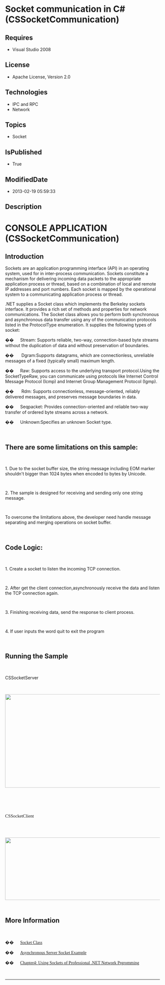 # Socket communication in C# (CSSocketCommunication)
## Requires
* Visual Studio 2008
## License
* Apache License, Version 2.0
## Technologies
* IPC and RPC
* Network
## Topics
* Socket
## IsPublished
* True
## ModifiedDate
* 2013-02-19 05:59:33
## Description

<h1>CONSOLE APPLICATION (CSSocketCommunication)</h1>
<h2>Introduction</h2>
<p class="MsoNormal">Sockets are an application programming interface (API) in an operating system, used for in inter-process communication. Sockets constitute a mechanism for delivering incoming data packets to the appropriate application process or thread,
 based on a combination of local and remote IP addresses and port numbers. Each socket is mapped by the operational system to a communicating application process or thread.</p>
<p class="MsoNormal">.NET supplies a Socket class which implements the Berkeley sockets interface. It provides a rich set of methods and properties for network communications. The Socket class allows you to perform both synchronous and asynchronous data transfer
 using any of the communication protocols listed in the ProtocolType enumeration. It supplies the following types of socket:</p>
<p class="MsoListParagraphCxSpFirst"><span style="font-family:Symbol"><span>��<span style="font:7.0pt &quot;Times New Roman&quot;">&nbsp;&nbsp;&nbsp;&nbsp;&nbsp;&nbsp;&nbsp;&nbsp;
</span></span></span>Stream: Supports reliable, two-way, connection-based byte streams without the duplication of data and without preservation of boundaries.</p>
<p class="MsoListParagraphCxSpMiddle"><span style="font-family:Symbol"><span>��<span style="font:7.0pt &quot;Times New Roman&quot;">&nbsp;&nbsp;&nbsp;&nbsp;&nbsp;&nbsp;&nbsp;&nbsp;
</span></span></span><span>&nbsp;</span>Dgram<span class="GramE">:Supports</span> datagrams, which are connectionless, unreliable messages of a fixed (typically small) maximum length.</p>
<p class="MsoListParagraphCxSpMiddle"><span style="font-family:Symbol"><span>��<span style="font:7.0pt &quot;Times New Roman&quot;">&nbsp;&nbsp;&nbsp;&nbsp;&nbsp;&nbsp;&nbsp;&nbsp;
</span></span></span>Raw: Supports access to the underlying transport protocol.Using the SocketTypeRaw, you can communicate using protocols like Internet Control Message Protocol (Icmp) and Internet Group Management Protocol (<span class="SpellE">Igmp</span>).</p>
<p class="MsoListParagraphCxSpMiddle"><span style="font-family:Symbol"><span>��<span style="font:7.0pt &quot;Times New Roman&quot;">&nbsp;&nbsp;&nbsp;&nbsp;&nbsp;&nbsp;&nbsp;&nbsp;
</span></span></span><span>&nbsp;</span>Rdm: Supports connectionless, message-oriented, reliably delivered messages, and preserves message boundaries in data.</p>
<p class="MsoListParagraphCxSpMiddle"><span style="font-family:Symbol"><span>��<span style="font:7.0pt &quot;Times New Roman&quot;">&nbsp;&nbsp;&nbsp;&nbsp;&nbsp;&nbsp;&nbsp;&nbsp;
</span></span></span><span class="SpellE">Seqpacket</span>: Provides connection-oriented and reliable two-way transfer of ordered byte streams across a network.</p>
<p class="MsoListParagraphCxSpMiddle"><span style="font-family:Symbol"><span>��<span style="font:7.0pt &quot;Times New Roman&quot;">&nbsp;&nbsp;&nbsp;&nbsp;&nbsp;&nbsp;&nbsp;&nbsp;
</span></span></span>Unknown:Specifies an unknown Socket type.</p>
<p class="MsoListParagraphCxSpLast"><span style="font-family:������">&nbsp;</span></p>
<h2>There are some limitations on this sample:</h2>
<p class="MsoNormal" style="margin-bottom:.0001pt; line-height:normal; text-autospace:none">
&nbsp;</p>
<p class="MsoNormal" style="margin-bottom:.0001pt; line-height:normal; text-autospace:none">
1. Due to the socket buffer size, the string message including EOM marker shouldn't bigger than 1024 bytes when encoded to bytes by Unicode.</p>
<p class="MsoNormal" style="margin-bottom:.0001pt; line-height:normal; text-autospace:none">
&nbsp;</p>
<p class="MsoNormal" style="margin-bottom:.0001pt; line-height:normal; text-autospace:none">
2. The sample is designed for receiving and sending only one string message.</p>
<p class="MsoNormal" style="margin-bottom:.0001pt; line-height:normal; text-autospace:none">
&nbsp;</p>
<p class="MsoNormal" style="margin-bottom:.0001pt; line-height:normal; text-autospace:none">
To overcome the limitations above, the developer need handle message separating and merging operations on socket buffer.</p>
<p class="MsoListParagraph">&nbsp;</p>
<h2>Code Logic:</h2>
<p class="MsoNormal" style="margin-bottom:.0001pt; line-height:normal; text-autospace:none">
&nbsp;</p>
<p class="MsoNormal" style="margin-bottom:.0001pt; line-height:normal; text-autospace:none">
1. Create a socket to listen the incoming TCP connection.</p>
<p class="MsoNormal" style="margin-bottom:.0001pt; line-height:normal; text-autospace:none">
&nbsp;</p>
<p class="MsoNormal" style="margin-bottom:.0001pt; line-height:normal; text-autospace:none">
2. After get the client connection<span class="GramE">,asynchronously</span> receive the data and listen the TCP connection again.</p>
<p class="MsoNormal" style="margin-bottom:.0001pt; line-height:normal; text-autospace:none">
&nbsp;</p>
<p class="MsoNormal" style="margin-bottom:.0001pt; line-height:normal; text-autospace:none">
3. Finishing receiving data, send the response to client process.</p>
<p class="MsoNormal" style="margin-bottom:.0001pt; line-height:normal; text-autospace:none">
&nbsp;</p>
<p class="MsoNormal" style="margin-bottom:.0001pt; line-height:normal; text-autospace:none">
4. If user inputs the word quit to exit the program</p>
<p class="MsoNormal" style="margin-bottom:.0001pt; line-height:normal; text-autospace:none">
&nbsp;</p>
<h2>Running the Sample</h2>
<p class="MsoNormal" style="margin-bottom:.0001pt; line-height:normal; text-autospace:none">
&nbsp;</p>
<p class="MsoNormal" style="margin-bottom:.0001pt; line-height:normal; text-autospace:none">
<span class="SpellE">CSSocketServer</span></p>
<p class="MsoNormal" style="margin-bottom:.0001pt; line-height:normal; text-autospace:none">
&nbsp;</p>
<p class="MsoNormal" style="margin-bottom:.0001pt; line-height:normal; text-autospace:none">
<span><img src="/site/view/file/53017/1/image.png" alt="" width="576" height="304" align="middle">
</span></p>
<p class="MsoNormal" style="margin-bottom:.0001pt; line-height:normal; text-autospace:none">
&nbsp;</p>
<h1><span class="SpellE"><span style="font-size:11.0pt; line-height:115%; font-family:&quot;Calibri&quot;,&quot;sans-serif&quot;; font-weight:normal">CSSocketClient</span></span><span style="font-size:11.0pt; line-height:115%; font-family:&quot;Calibri&quot;,&quot;sans-serif&quot;; font-weight:normal">
</span><span style="font-weight:normal">&nbsp;</span></h1>
<p class="MsoNormal" style="margin-bottom:.0001pt; line-height:normal; text-autospace:none">
<strong><span style="font-size:14.0pt; font-family:&quot;Cambria&quot;,&quot;serif&quot;">&nbsp;</span></strong></p>
<p class="MsoNormal" style="margin-bottom:.0001pt; line-height:normal; text-autospace:none">
<span><img src="/site/view/file/53018/1/image.png" alt="" width="565" height="203" align="middle">
</span><strong><span style="font-size:14.0pt; font-family:&quot;Cambria&quot;,&quot;serif&quot;">&nbsp;</span></strong></p>
<p class="MsoNormal" style="margin-bottom:.0001pt; line-height:normal; text-autospace:none">
<strong></strong></p>
<h2>More Information</h2>
<p class="MsoNormal">&nbsp;</p>
<p class="MsoListParagraphCxSpFirst" style="margin-bottom:.0001pt; line-height:normal; text-autospace:none">
<span style="font-family:Symbol"><span>��<span style="font:7.0pt &quot;Times New Roman&quot;">&nbsp;&nbsp;&nbsp;&nbsp;&nbsp;&nbsp;&nbsp;&nbsp;
</span></span></span><span style="font-family:������"><a href="http://msdn.microsoft.com/en-us/library/system.net.sockets.socket.aspx">Socket Class</a>
</span></p>
<p class="MsoListParagraphCxSpMiddle" style="margin-bottom:.0001pt; line-height:normal; text-autospace:none">
<span style="font-family:Symbol"><span>��<span style="font:7.0pt &quot;Times New Roman&quot;">&nbsp;&nbsp;&nbsp;&nbsp;&nbsp;&nbsp;&nbsp;&nbsp;
</span></span></span><span style="font-family:������"><a href="http://msdn.microsoft.com/en-us/library/fx6588te.aspx">Asynchronous Server Socket Example</a>
</span></p>
<p class="MsoListParagraphCxSpMiddle" style="margin-bottom:.0001pt; line-height:normal; text-autospace:none">
<span style="font-family:Symbol"><span>��<span style="font:7.0pt &quot;Times New Roman&quot;">&nbsp;&nbsp;&nbsp;&nbsp;&nbsp;&nbsp;&nbsp;&nbsp;
</span></span></span><span style="font-family:������"><a href="http://www.amazon.com/Professional-Network-Programming-Srinivasa-Sivakumar/dp/1861007353">Chapter4: Using Sockets of Professional .NET Network Prgromming</a>
</span></p>
<p class="MsoListParagraphCxSpLast" style="margin-bottom:.0001pt; line-height:normal; text-autospace:none">
&nbsp;</p>
<hr>
<div><a href="http://go.microsoft.com/?linkid=9759640" style="margin-top:3px"><img src="http://bit.ly/onecodelogo" alt="">
</a></div>
